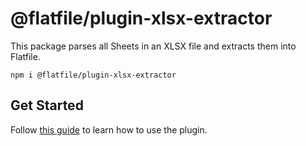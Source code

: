 # @flatfile/plugin-xlsx-extractor

This package parses all Sheets in an XLSX file and extracts them into Flatfile.

`npm i @flatfile/plugin-xlsx-extractor`

## Get Started

Follow [this guide](https://flatfile.com/docs/plugins/extractors/xlsx-extractor) to learn how to use the plugin.